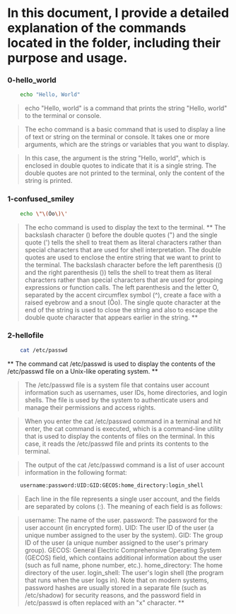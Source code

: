 # In this document, I provide a detailed explanation of the commands located in the folder, including their purpose and usage.



### 0-hello_world 

```bash
	echo "Hello, World"
```

> echo "Hello, world" is a command that prints the string "Hello, world" to the terminal or console.

> The echo command is a basic command that is used to display a line of text or string on the terminal or console. It takes one or more arguments, which are the strings or variables that you want to display.

> In this case, the argument is the string "Hello, world", which is enclosed in double quotes to indicate that it is a single string. The double quotes are not printed to the terminal, only the content of the string is printed.



### 1-confused_smiley

``` bash
	echo \"\(Ôo\)\'
```

> The echo command is used to display the text to the terminal. **
The backslash character (\) before the double quotes (") and the single quote (') tells the shell to treat them as literal characters rather than special characters that are used for shell interpretation.
The double quotes are used to enclose the entire string that we want to print to the terminal.
The backslash character before the left parenthesis (() and the right parenthesis ()) tells the shell to treat them as literal characters rather than special characters that are used for grouping expressions or function calls.
The left parenthesis and the letter O, separated by the accent circumflex symbol (^), create a face with a raised eyebrow and a snout (Ôo).
The single quote character at the end of the string is used to close the string and also to escape the double quote character that appears earlier in the string. **



### 2-hellofile

```bash
	cat /etc/passwd
```

** The command cat /etc/passwd is used to display the contents of the /etc/passwd file on a Unix-like operating system. **

> The /etc/passwd file is a system file that contains user account information such as usernames, user IDs, home directories, and login shells. The file is used by the system to authenticate users and manage their permissions and access rights.

> When you enter the cat /etc/passwd command in a terminal and hit enter, the cat command is executed, which is a command-line utility that is used to display the contents of files on the terminal. In this case, it reads the /etc/passwd file and prints its contents to the terminal.

> The output of the cat /etc/passwd command is a list of user account information in the following format:
```bash
	username:password:UID:GID:GECOS:home_directory:login_shell
```
> Each line in the file represents a single user account, and the fields are separated by colons (:). The meaning of each field is as follows:

> username: The name of the user.
password: The password for the user account (in encrypted form).
UID: The user ID of the user (a unique number assigned to the user by the system).
GID: The group ID of the user (a unique number assigned to the user's primary group).
GECOS: General Electric Comprehensive Operating System (GECOS) field, which contains additional information about the user (such as full name, phone number, etc.).
home_directory: The home directory of the user.
login_shell: The user's login shell (the program that runs when the user logs in).
Note that on modern systems, password hashes are usually stored in a separate file (such as /etc/shadow) for security reasons, and the password field in /etc/passwd is often replaced with an "x" character. **
